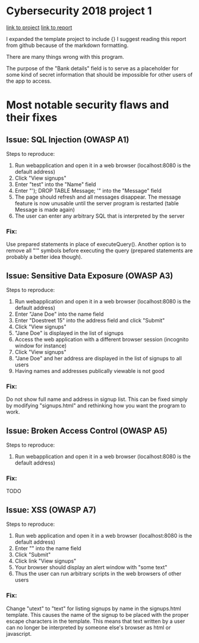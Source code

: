 # Cybersecurity 2018 project 1
[link to project](https://github.com/nicohi/cybersecurity2018-project1)
[link to report](https://github.com/nicohi/cybersecurity2018-project1/blob/master/REPORT.md)

I expanded the template project to include {}
I suggest reading this report from github because of the markdown formatting.

There are many things wrong with this program.

The purpose of the "Bank details" field is to serve as a placeholder for some kind of secret information that should be impossible for other users of the app to access.

# Most notable security flaws and their fixes

## Issue: SQL Injection (OWASP A1)
Steps to reproduce:
1. Run webapplication and open it in a web browser (localhost:8080 is the default address)
2. Click "View signups"
3. Enter "test" into the "Name" field
4. Enter "'); DROP TABLE Message; '" into the "Message" field
5. The page should refresh and all messages disappear. The message feature is now unusable until the server program is restarted (table Message is made again)
6. The user can enter any arbitrary SQL that is interpreted by the server

### Fix:
Use prepared statements in place of executeQuery().
Another option is to remove all "'" symbols before executing the query (prepared statements are probably a better idea though).

## Issue: Sensitive Data Exposure (OWASP A3)
Steps to reproduce:
1. Run webapplication and open it in a web browser (localhost:8080 is the default address)
2. Enter "Jane Doe" into the name field
3. Enter "Doestreet 15" into the address field and click "Submit"
4. Click "View signups"
5. "Jane Doe" is displayed in the list of signups
6. Access the web application with a different browser session (incognito window for instance)
7. Click "View signups"
8. "Jane Doe" and her address are displayed in the list of signups to all users
9. Having names and addresses publically viewable is not good

### Fix:
Do not show full name and address in signup list. This can be fixed simply by modifying "signups.html" and rethinking how you want the program to work.

## Issue: Broken Access Control (OWASP A5)
Steps to reproduce:
1. Run webapplication and open it in a web browser (localhost:8080 is the default address)

### Fix:
TODO

## Issue: XSS (OWASP A7)
Steps to reproduce:
1. Run web application and open it in a web browser (localhost:8080 is the default address)
2. Enter "</span><script>alert("some text")</script>" into the name field
3. Click "Submit"
4. Click link "View signups"
5. Your browser should display an alert window with "some text"
6. Thus the user can run arbitrary scripts in the web browsers of other users

### Fix:
Change "utext" to "text" for listing signups by name in the signups.html template. This causes the name of the signup to be placed with the proper escape characters in the template. This means that text written by a user can no longer be interpreted by someone else's browser as html or javascript.

